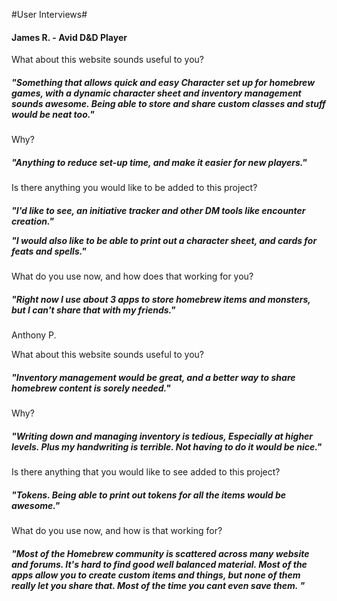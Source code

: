 #User Interviews#


<h4>James R. - Avid D&D Player</h4>

What about this website sounds useful to you?

<h5>"Something that allows quick and easy Character set up for homebrew games,
 with a dynamic character sheet and inventory management sounds awesome.
Being able to store and share custom classes and stuff would be neat too."</h5>

Why?

<h5>"Anything to reduce set-up time, and make it easier for new players."</h5>

Is there anything you would like to be added to this project?

<h5>"I'd like to see, an initiative tracker and other DM tools like encounter creation."

"I would also like to be able to print out a character sheet, and cards for feats and spells."</h5>

What do you use now, and how does that working for you?

<h5>"Right now I use about 3 apps to store homebrew items and monsters,
 but I can't share that with my friends."</h5>



Anthony P.

What about this website sounds useful to you?

<h5>"Inventory management would be great, and a better way to share
 homebrew content is sorely needed."</h5>

Why?

<h5>"Writing down and managing inventory is tedious, Especially at higher levels.
 Plus my handwriting is terrible. Not having to do it would be nice."</h5>

 Is there anything that you would like to see added to this project?

<h5>"Tokens. Being able to print out tokens for all the items would be awesome."</h5>

What do you use now, and how is that working for?

<h5>"Most of the Homebrew community is scattered across many website and forums.
It's hard to find good well balanced material. Most of the apps allow you to create custom items and things, but none of them really let you share that. Most of the time you cant even save them. "</h5>
